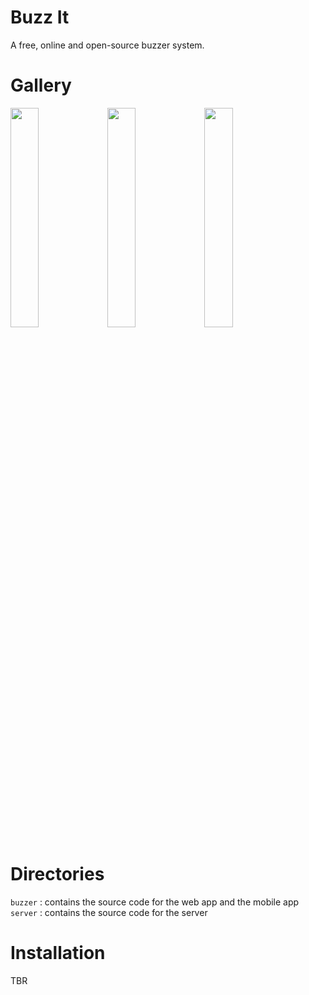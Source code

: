 # Buzz It

A free, online and open-source buzzer system.

# Gallery

<img style="width:30%" src="https://github.com/AlexisL61/BuzzIt/assets/30233189/9de0560f-f8df-40cd-aa11-07b2082751aa">
<img style="width:30%" src="https://github.com/AlexisL61/BuzzIt/assets/30233189/36098ad1-0f65-437b-86fc-70d89b69f033">
<img style="width:30%" src="https://github.com/AlexisL61/BuzzIt/assets/30233189/d1a639ef-cc7c-4360-a83d-9d6c6135dc79">

# Directories

`buzzer` : contains the source code for the web app and the mobile app
`server` : contains the source code for the server

# Installation

TBR
